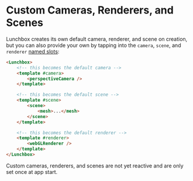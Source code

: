 # Custom Cameras, Renderers, and Scenes

Lunchbox creates its own default camera, renderer, and scene on creation, but you can also provide your own by tapping into the `camera`, `scene`, and `renderer` [named slots](https://vuejs.org/guide/components/slots.html#named-slots):

```html
<Lunchbox>
    <!-- this becomes the default camera -->
    <template #camera>
        <perspectiveCamera />
    </template>

    <!-- this becomes the default scene -->
    <template #scene>
        <scene>
            <mesh>...</mesh>
        </scene>
    </template>

    <!-- this becomes the default renderer -->
    <template #renderer>
        <webGLRenderer />
    </template>
</Lunchbox>
```

Custom cameras, renderers, and scenes are not yet reactive and are only set once at app start.
